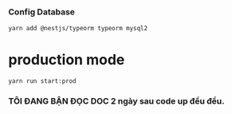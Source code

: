 ### Config Database

```shell
yarn add @nestjs/typeorm typeorm mysql2
```

# production mode

```shell
yarn run start:prod
```

### TÔI ĐANG BẬN ĐỌC DOC 2 ngày sau code up đều đều.

